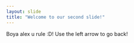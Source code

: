 ```yaml
---
layout: slide
title: "Welcome to our second slide!"
---
```

Boya alex u rule :D!
Use the left arrow to go back!
